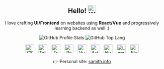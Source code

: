<!-- GREETING -->
<h2 align="center">
  Hello! <img height=26 src="https://media.tenor.com/nebZyl8oN7IAAAAj/wave-hello.gif" alt="Waving hand GIF"/>
</h2>
<!-- BRIEF INFO -->
<p align="center">
  <span>I love crafting <b>UI/Frontend</b> on websites using <b>React/Vue</b> and progressively learning backend as well :)</span>
</p>
<!-- LANGUAGE STATS -->
<p align="center">
  <img src="https://github-readme-stats.vercel.app/api?username=samithseu&show_icons=true&theme=dark&title_color=27CFFC&icon_color=27CFFC&border_color=1C5062&text_color=FFFFFF&hide_title=true&border_radius=8&bg_color=0D1117&rank_icon=github#gh-dark-mode-only" alt="GitHub Profile Stats" />
  <img src="https://github-readme-stats.vercel.app/api/top-langs/?username=samithseu&theme=dark&layout=compact&border_color=1C5062&text_color=27CFFC&title_color=27CFFC&border_radius=8&bg_color=0D1117&hide=html,blade,vue,php&langs_count=6#gh-dark-mode-only" alt="GitHub Top Lang" />
</p>
<!-- TECHNOLOGIES I LIKE -->
<p align="center">
  <a href="https://developer.mozilla.org/en-US/docs/Web/CSS"><img hspace="5"  title="CSS" height=28 src="https://samith.info/logos/css.svg" alt="CSS" /></a>
  <a href="https://tailwindcss.com/"><img hspace="5"  title="Tailwind CSS" height=28 src="https://samith.info/logos/tailwindcss.svg" alt="Tailwind CSS" /></a>
  <a href="https://www.typescriptlang.org/"><img hspace="5"  title="TypeScript" height=28 src="https://samith.info/logos/typescript.svg" alt="TypeScript" /></a>
  <a href="https://react.dev/"><img hspace="5"  title="React.JS" height=28 src="https://samith.info/logos/react.svg" alt="React.JS" /></a>
  <a href="https://vuejs.org/"><img hspace="5"  title="Vue.JS" height=28 src="https://samith.info/logos/vue.svg" alt="Vue.JS" /></a>
  <a href="https://astro.build/"><img hspace="5"  title="Astro.JS" height=28 src="https://samith.info/logos/astro.svg" alt="Astro.JS" /></a>
  <a href="https://nuxt.com/"><img hspace="5"  title="Nuxt.JS" height=28 src="https://samith.info/logos/nuxt.svg" alt="Nuxt.JS" /></a>
  <a href="https://laravel.com/"><img hspace="5"  title="Laravel" height=28 src="https://samith.info/logos/laravel.svg" alt="Laravel" /></a>
  <a href="https://flutter.dev/"><img hspace="5"  title="Flutter" height=28 src="https://samith.info/logos/flutter.svg" alt="Flutter" /></a>
</p>
<!-- ADDITIONAL LINKS -->
<p align="center">
  👉 Personal site: <a href="https://samith.info" title="samith.info">samith.info</a>
</p>
